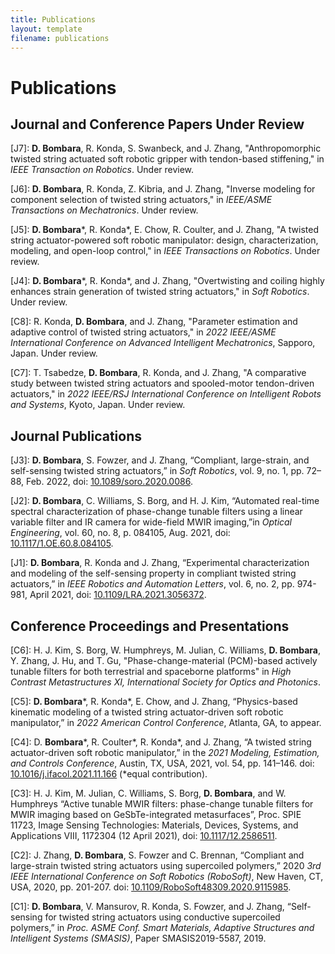 ```yaml
---
title: Publications
layout: template
filename: publications
---
```

# Publications

## Journal and Conference Papers Under Review

\[J7\]: **D. Bombara**, R. Konda, S. Swanbeck, and J. Zhang, "Anthropomorphic twisted string actuated soft robotic gripper with tendon-based stiffening," in _IEEE Transaction on Robotics_. Under review.

\[J6\]: **D. Bombara**, R. Konda, Z. Kibria, and J. Zhang, "Inverse modeling for component selection of twisted string actuators," in *IEEE/ASME Transactions on Mechatronics*. Under review.

\[J5\]: **D. Bombara**\*, R. Konda\*, E. Chow, R. Coulter, and J. Zhang, "A twisted string actuator-powered soft robotic
manipulator: design, characterization, modeling, and open-loop control," in *IEEE Transactions on Robotics*. Under
review.

\[J4\]: **D. Bombara**\*, R. Konda\*, and J. Zhang, "Overtwisting and coiling highly enhances strain generation of
twisted string actuators," in *Soft Robotics*. Under review.

\[C8\]: R. Konda, **D. Bombara**, and J. Zhang, "Parameter estimation and adaptive control of twisted string actuators," in *2022 IEEE/ASME International Conference on Advanced Intelligent Mechatronics*, Sapporo, Japan. Under review.

\[C7\]: T. Tsabedze, **D. Bombara**, R. Konda, and J. Zhang, "A comparative study between twisted string actuators and spooled-motor tendon-driven actuators," in *2022 IEEE/RSJ International Conference on Intelligent Robots and Systems*, Kyoto, Japan. Under review.


## Journal Publications

\[J3\]: **D. Bombara**, S. Fowzer, and J. Zhang, “Compliant, large-strain, and self-sensing twisted string actuators,” in *Soft Robotics*, vol. 9, no. 1, pp. 72–88, Feb. 2022, doi: [10.1089/soro.2020.0086](https://doi.org/10.1089/soro.2020.0086).

\[J2\]: **D. Bombara**, C. Williams, S. Borg, and H. J. Kim, “Automated real-time spectral characterization of phase-change tunable filters using a linear variable filter and IR camera for wide-field MWIR imaging,”in *Optical Engineering*, vol. 60, no. 8, p. 084105, Aug. 2021, doi: [10.1117/1.OE.60.8.084105](https://doi.org/10.1117/1.OE.60.8.084105).

\[J1\]: **D. Bombara**, R. Konda and J. Zhang, “Experimental characterization and modeling of the self-sensing property in compliant twisted string actuators,” in *IEEE Robotics and Automation Letters*, vol. 6, no. 2, pp. 974-981, April 2021, doi: [10.1109/LRA.2021.3056372](https://doi.org/10.1109/LRA.2021.3056372).

## Conference Proceedings and Presentations

\[C6\]: H. J. Kim, S. Borg, W. Humphreys, M. Julian, C. Williams, **D. Bombara**, Y. Zhang, J. Hu, and T. Gu, "Phase-change-material (PCM)-based actively tunable filters for both terrestrial and spaceborne platforms" in *High Contrast Metastructures XI, International Society for Optics and Photonics*.

\[C5\]: **D. Bombara**\*, R. Konda\*, E. Chow, and J. Zhang, “Physics-based kinematic modeling of a twisted string actuator-driven soft robotic manipulator,” in *2022 American Control Conference*, Atlanta, GA, to appear.

\[C4\]: D. **Bombara**\*, R. Coulter\*, R. Konda\*, and J. Zhang, “A twisted string actuator-driven soft robotic manipulator,” in the *2021 Modeling, Estimation, and Controls Conference*, Austin, TX, USA, 2021, vol. 54, pp. 141–146. doi: [10.1016/j.ifacol.2021.11.166](https://doi.org/10.1016/j.ifacol.2021.11.166) (\*equal contribution).

\[C3\]: H. J. Kim, M. Julian, C. Williams, S. Borg, **D. Bombara**, and W. Humphreys “Active tunable MWIR filters: phase-change tunable filters for MWIR imaging based on GeSbTe-integrated metasurfaces”, Proc. SPIE 11723, Image Sensing Technologies: Materials, Devices, Systems, and Applications VIII, 1172304 (12 April 2021), doi: [10.1117/12.2586511](https://doi.org/10.1117/12.2586511).

\[C2\]: J. Zhang, **D. Bombara**, S. Fowzer and C. Brennan, “Compliant and large-strain twisted string actuators using supercoiled polymers,” 2020 *3rd IEEE International Conference on Soft Robotics (RoboSoft)*, New Haven, CT, USA, 2020, pp. 201-207. doi: [10.1109/RoboSoft48309.2020.9115985](https://doi.org/10.1109/RoboSoft48309.2020.9115985).

\[C1\]: **D. Bombara**, V. Mansurov, R. Konda, S. Fowzer, and J. Zhang, “Self-sensing for twisted string actuators using conductive supercoiled polymers,” in *Proc. ASME Conf. Smart Materials, Adaptive Structures and Intelligent Systems (SMASIS)*, Paper SMASIS2019-5587, 2019.
